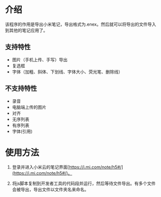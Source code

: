 # 介绍
该程序的作用是导出小米笔记，导出格式为.enex。然后就可以将导出的文件导入到其他的笔记应用了。

## 支持特性
* 图片（手机上传、手写）导出
* 复选框
* 字体（加粗、斜体、下划线、字体大小、荧光笔、删除线）

## 不支持特性
* 录音
* 电脑端上传的图片
* 对齐
* 无序列表
* 有序列表
* 字体(引用)



# 使用方法
1. 登录并进入小米云的笔记界面[https://i.mi.com/note/h5#/](https://i.mi.com/note/h5#/)。

2. 将js脚本复制到开发者工具的代码段并运行，然后等待文件导出。有多个文件会被导出，导出文件以文件夹名来命名。
